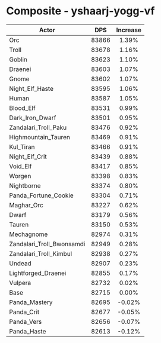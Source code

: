 # Composite - yshaarj-yogg-vf
| Actor | DPS | Increase |
|---|:---:|:---:|
|Orc|83866|1.39%|
|Troll|83678|1.16%|
|Goblin|83623|1.10%|
|Draenei|83603|1.07%|
|Gnome|83602|1.07%|
|Night_Elf_Haste|83595|1.06%|
|Human|83587|1.05%|
|Blood_Elf|83531|0.99%|
|Dark_Iron_Dwarf|83501|0.95%|
|Zandalari_Troll_Paku|83476|0.92%|
|Highmountain_Tauren|83469|0.91%|
|Kul_Tiran|83466|0.91%|
|Night_Elf_Crit|83439|0.88%|
|Void_Elf|83417|0.85%|
|Worgen|83398|0.83%|
|Nightborne|83374|0.80%|
|Panda_Fortune_Cookie|83304|0.71%|
|Maghar_Orc|83227|0.62%|
|Dwarf|83179|0.56%|
|Tauren|83150|0.53%|
|Mechagnome|82974|0.31%|
|Zandalari_Troll_Bwonsamdi|82949|0.28%|
|Zandalari_Troll_Kimbul|82938|0.27%|
|Undead|82907|0.23%|
|Lightforged_Draenei|82855|0.17%|
|Vulpera|82732|0.02%|
|Base|82715|0.00%|
|Panda_Mastery|82695|-0.02%|
|Panda_Crit|82677|-0.05%|
|Panda_Vers|82656|-0.07%|
|Panda_Haste|82613|-0.12%|
